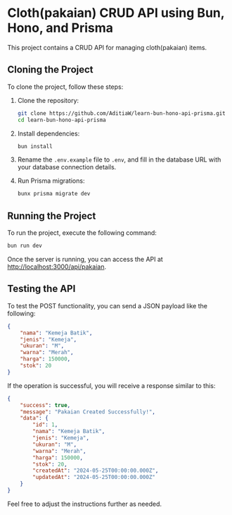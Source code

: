 # Cloth(pakaian) CRUD API using Bun, Hono, and Prisma

This project contains a CRUD API for managing cloth(pakaian) items.

## Cloning the Project

To clone the project, follow these steps:

1. Clone the repository:
   ```sh
   git clone https://github.com/AditiaW/learn-bun-hono-api-prisma.git
   cd learn-bun-hono-api-prisma
   ```

2. Install dependencies:
   ```sh
   bun install
   ```

3. Rename the `.env.example` file to `.env`, and fill in the database URL with your database connection details.

4. Run Prisma migrations:
   ```sh
   bunx prisma migrate dev
   ```

## Running the Project

To run the project, execute the following command:
```sh
bun run dev
```

Once the server is running, you can access the API at [http://localhost:3000/api/pakaian](http://localhost:3000/api/pakaian).

## Testing the API

To test the POST functionality, you can send a JSON payload like the following:

```json
{
    "nama": "Kemeja Batik",
    "jenis": "Kemeja",
    "ukuran": "M",
    "warna": "Merah",
    "harga": 150000,
    "stok": 20
}
```

If the operation is successful, you will receive a response similar to this:

```json
{
    "success": true,
    "message": "Pakaian Created Successfully!",
    "data": {
        "id": 1,
        "nama": "Kemeja Batik",
        "jenis": "Kemeja",
        "ukuran": "M",
        "warna": "Merah",
        "harga": 150000,
        "stok": 20,
        "createdAt": "2024-05-25T00:00:00.000Z",
        "updatedAt": "2024-05-25T00:00:00.000Z"
    }
}
```


Feel free to adjust the instructions further as needed.
